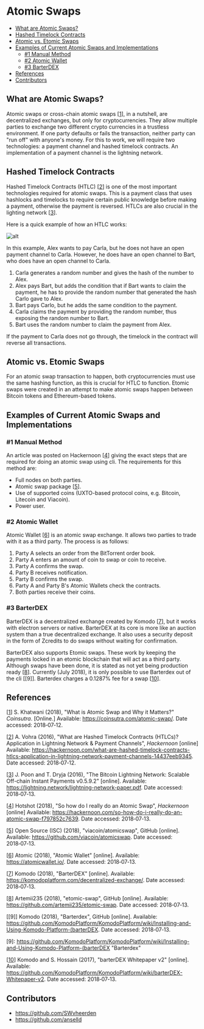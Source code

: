 # Atomic Swaps

- [What are Atomic Swaps?](#what-are-atomic-swaps)
- [Hashed Timelock Contracts](#hashed-timelock-contracts)
- [Atomic vs. Etomic Swaps](#atomic-vs-etomic-swaps)
- [Examples of Current Atomic Swaps and Implementations](#examples-of-current-atomic-swaps-and-implementations)
  - [#1 Manual Method](#a1-manual-method)
  - [#2 Atomic Wallet](#a2-atomic-wallet)
  - [#3 BarterDEX](#a3-barterdex)
- [References](#references)
- [Contributors](#contributors)


## What are Atomic Swaps?

Atomic swaps or cross-chain atomic swaps [[1]], in a nutshell, are decentralized 
exchanges, but only for cryptocurrencies. They allow multiple parties to exchange two different crypto currencies in a 
trustless environment. If one party defaults or fails the transaction, neither party can "run off" with anyone's 
money. For this to work, we will require two technologies: a payment channel and hashed timelock contracts. An 
implementation of a payment channel is the lightning network. 

## Hashed Timelock Contracts 

Hashed Timelock Contracts (HTLC) [[2]] is one of the most important technologies required for atomic swaps. This is a 
payment class that uses hashlocks and timelocks to require certain public knowledge before making a payment, otherwise 
the payment is reversed. HTLCs are also 
crucial in the lighting network [[3]]. 

Here is a quick example of how an HTLC works:

![alt](sources/Characters.png)

In this example, Alex wants to pay Carla, but he does not have an open payment channel to Carla. However, he does have an 
open channel to Bart, who does have an open channel to Carla. 

1. Carla generates a random number and gives the hash of the number to Alex. 
2. Alex pays Bart, but adds the condition that if Bart wants to claim the payment, he has to provide the random number 
that generated the hash Carlo gave to Alex. 
3. Bart pays Carlo, but he adds the same condition to the payment. 
4. Carla claims the payment by providing the random number, thus exposing the random number to Bart. 
5. Bart uses the random number to claim the payment from Alex. 

If the payment to Carla does not go through, the timelock in the contract will reverse all transactions. 

## Atomic vs. Etomic Swaps

For an atomic swap transaction to happen, both cryptocurrencies must use the same hashing function, as this is crucial 
for HTLC to function. Etomic swaps were created in an attempt to make atomic swaps happen between Bitcoin tokens and 
Ethereum-based tokens. 

## Examples of Current Atomic Swaps and Implementations
### #1 Manual Method 
An article was posted on Hackernoon [[4]] 
giving the exact steps that are required for doing an atomic swap using cli. The requirements for this method are:

- Full nodes on both parties.
- Atomic swap package [[5]].
- Use of supported coins (UXTO-based protocol coins, e.g. Bitcoin, Litecoin and Viacoin).
- Power user.

### #2 Atomic Wallet

Atomic Wallet [[6]] is an atomic swap exchange. It allows two parties to trade with it as 
a third party. The process is as follows:

1. Party A selects an order from the BitTorrent order book.
2. Party A enters an amount of coin to swap or coin to receive.
3. Party A confirms the swap.
4. Party B receives notification.
5. Party B confirms the swap.
6. Party A and Party B's Atomic Wallets check the contracts.
7. Both parties receive their coins.

### #3 BarterDEX

BarterDEX is a decentralized exchange created by Komodo [[7]], but 
it works with electron servers or native. BarterDEX at its core is more like an auction system than a true decentralized 
exchange. It also uses a security deposit in the form of Zcredits to do swaps without waiting for confirmation.

BarterDEX also supports Etomic swaps. These work by keeping the payments locked in an etomic blockchain that will act 
as a third party. Although swaps have been done, it is stated as not yet being production ready [[8]]. 
Currently (July&nbsp;2018), it is only possible to use Barterdex out of the cli [[9]]. Barterdex charges a 0.1287% fee 
for a swap [[10]]. 

## References

[[1]] S. Khatwani (2018), "What is Atomic Swap and Why it Matters?" *Coinsutra*. [Online.] 
Available: <https://coinsutra.com/atomic-swap/>. Date accessed: 2018&#8209;07&#8209;12.

[1]: https://coinsutra.com/atomic-swap/
"What is Atomic Swap and Why it Matters?" 

[[2]] A. Vohra (2016), "What are Hashed Timelock Contracts (HTLCs)? Application in Lightning Network & Payment Channels", 
*Hackernoon* [online] Available: <https://hackernoon.com/what-are-hashed-timelock-contracts-htlcs-application-in-lightning-network-payment-channels-14437eeb9345>. 
Date accessed: 2018&#8209;07&#8209;12.

[2]: https://hackernoon.com/what-are-hashed-timelock-contracts-htlcs-application-in-lightning-network-payment-channels-14437eeb9345
"What are Hashed Timelock Contracts (HTLCs)? Application in Lightning Network & Payment Channels" 

[[3]] J. Poon and T. Dryja (2016), "The Bitcoin Lightning Network: Scalable Off-chain Instant Payments v0.5.9.2" [online]. 
Available: <https://lightning.network/lightning-network-paper.pdf>. Date accessed: 2018&#8209;07&#8209;13.

[3]: https://lightning.network/lightning-network-paper.pdf
"The Bitcoin Lightning Network: Scalable Off-chain Instant Payments v0.5.9.2" 

[[4]] Hotshot (2018), "So how do I really do an Atomic Swap", *Hackernoon* [online] 
Available: <https://hackernoon.com/so-how-do-i-really-do-an-atomic-swap-f797852c7639>. Date accessed: 2018&#8209;07&#8209;13.

[4]: https://hackernoon.com/so-how-do-i-really-do-an-atomic-swap-f797852c7639
"So how do I really do an Atomic Swap" 

[[5]] Open Source (ISC) (2018), "viacoin/atomicswap", GitHub [online]. Available: <https://github.com/viacoin/atomicswap>. 
Date accessed: 2018&#8209;07&#8209;13.

[5]: https://github.com/viacoin/atomicswap
"viacoin/atomicswap" 

[[6]] Atomic (2018), "Atomic Wallet" [online]. Available: <https://atomicwallet.io/>. Date accessed: 2018&#8209;07&#8209;13.

[6]: https://atomicwallet.io/
"Atomic Wallet" 

[[7]] Komodo (2018), "BarterDEX" [online]. Available: <https://komodoplatform.com/decentralized-exchange/>. 
Date accessed: 2018&#8209;07&#8209;13.

[7]: https://komodoplatform.com/decentralized-exchange/
"BarterDEX" 

[[8]] Artemii235 (2018), "etomic-swap", GitHub [online]. Available: <https://github.com/artemii235/etomic-swap>.
Date accessed: 2018&#8209;07&#8209;13.

[8]: https://github.com/artemii235/etomic-swap
"etomic-swap" 

[[9]] Komodo (2018), "Barterdex", GitHub [online]. Available:
<https://github.com/KomodoPlatform/KomodoPlatform/wiki/Installing-and-Using-Komodo-Platform-(barterDEX>. 
Date accessed: 2018&#8209;07&#8209;13.

[9]: https://github.com/KomodoPlatform/KomodoPlatform/wiki/Installing-and-Using-Komodo-Platform-(barterDEX
"Barterdex" 

[[10]] Komodo and S. Hossain (2017), "barterDEX Whitepaper v2" [online]. 
Available: <https://github.com/KomodoPlatform/KomodoPlatform/wiki/barterDEX-Whitepaper-v2>. Date accessed: 2018&#8209;07&#8209;13.

[10]: https://github.com/KomodoPlatform/KomodoPlatform/wiki/barterDEX-Whitepaper-v2
"barterDEX Whitepaper v2" 

## Contributors

- <https://github.com/SWvheerden>
- <https://github.com/anselld>
